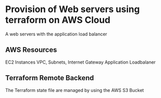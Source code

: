 
# Provision of Web servers using terraform on AWS Cloud

A web servers with the application load balancer


## AWS Resources

EC2 Instances
VPC, Subnets, Internet Gateway 
Application Loadbalaner 




## Terraform Remote Backend

The Terraform state file are managed by using the AWS S3 Bucket
